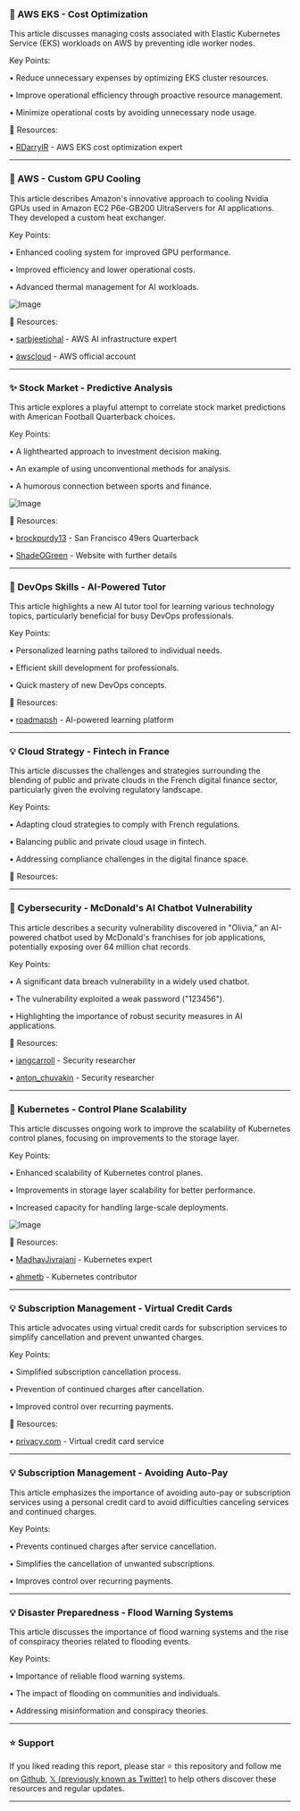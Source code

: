 ### 🤖 AWS EKS - Cost Optimization

This article discusses managing costs associated with Elastic Kubernetes Service (EKS) workloads on AWS by preventing idle worker nodes.

Key Points:

• Reduce unnecessary expenses by optimizing EKS cluster resources.


• Improve operational efficiency through proactive resource management.


• Minimize operational costs by avoiding unnecessary node usage.


🔗 Resources:

• [RDarrylR](https://x.com/RDarrylR) - AWS EKS cost optimization expert


---
### 🤖 AWS - Custom GPU Cooling

This article describes Amazon's innovative approach to cooling Nvidia GPUs used in Amazon EC2 P6e-GB200 UltraServers for AI applications.  They developed a custom heat exchanger.

Key Points:

• Enhanced cooling system for improved GPU performance.


• Improved efficiency and lower operational costs.


• Advanced thermal management for AI workloads.


![Image](https://pbs.twimg.com/amplify_video_thumb/1943132455935922176/img/C5e7gdYI7W6iMxbI.jpg)

🔗 Resources:

• [sarbjeetjohal](https://x.com/sarbjeetjohal) - AWS AI infrastructure expert


• [awscloud](https://x.com/awscloud) - AWS official account


---
### ✨ Stock Market - Predictive Analysis

This article explores a playful attempt to correlate stock market predictions with American Football Quarterback choices.

Key Points:

• A lighthearted approach to investment decision making.


• An example of using unconventional methods for analysis.


• A humorous connection between sports and finance.


![Image](https://pbs.twimg.com/media/GvdlESwWYAAJAK6?format=jpg&name=small)

🔗 Resources:

• [brockpurdy13](https://x.com/brockpurdy13) - San Francisco 49ers Quarterback


• [ShadeOGreen](http://ShadeOGreen.com) - Website with further details


---
### 🚀 DevOps Skills - AI-Powered Tutor

This article highlights a new AI tutor tool for learning various technology topics, particularly beneficial for busy DevOps professionals.


Key Points:

• Personalized learning paths tailored to individual needs.


• Efficient skill development for professionals.


• Quick mastery of new DevOps concepts.


🔗 Resources:

• [roadmapsh](https://x.com/roadmapsh) - AI-powered learning platform


---
### 💡 Cloud Strategy - Fintech in France

This article discusses the challenges and strategies surrounding the blending of public and private clouds in the French digital finance sector, particularly given the evolving regulatory landscape.

Key Points:

• Adapting cloud strategies to comply with French regulations.


• Balancing public and private cloud usage in fintech.


• Addressing compliance challenges in the digital finance space.


🔗 Resources:


---
### 🤖 Cybersecurity - McDonald's AI Chatbot Vulnerability

This article describes a security vulnerability discovered in "Olivia," an AI-powered chatbot used by McDonald's franchises for job applications, potentially exposing over 64 million chat records.

Key Points:

• A significant data breach vulnerability in a widely used chatbot.


• The vulnerability exploited a weak password ("123456").


• Highlighting the importance of robust security measures in AI applications.


🔗 Resources:

• [iangcarroll](https://x.com/iangcarroll) - Security researcher


• [anton_chuvakin](https://x.com/anton_chuvakin) - Security researcher


---
### 🤖 Kubernetes - Control Plane Scalability

This article discusses ongoing work to improve the scalability of Kubernetes control planes, focusing on improvements to the storage layer.

Key Points:

• Enhanced scalability of Kubernetes control planes.


• Improvements in storage layer scalability for better performance.


• Increased capacity for handling large-scale deployments.


![Image](https://pbs.twimg.com/media/GvcWAQtXwAAEt7r?format=jpg&name=small)

🔗 Resources:

• [MadhavJivrajani](https://x.com/MadhavJivrajani) - Kubernetes expert


• [ahmetb](https://x.com/ahmetb) - Kubernetes contributor


---
### 💡 Subscription Management - Virtual Credit Cards

This article advocates using virtual credit cards for subscription services to simplify cancellation and prevent unwanted charges.

Key Points:

• Simplified subscription cancellation process.


• Prevention of continued charges after cancellation.


• Improved control over recurring payments.



🔗 Resources:

• [privacy.com](http://privacy.com) - Virtual credit card service


---
### 💡 Subscription Management - Avoiding Auto-Pay

This article emphasizes the importance of avoiding auto-pay or subscription services using a personal credit card to avoid difficulties canceling services and continued charges.

Key Points:

• Prevents continued charges after service cancellation.


• Simplifies the cancellation of unwanted subscriptions.


• Improves control over recurring payments.



---
### 💡 Disaster Preparedness - Flood Warning Systems

This article discusses the importance of flood warning systems and the rise of conspiracy theories related to flooding events.

Key Points:

• Importance of reliable flood warning systems.


• The impact of flooding on communities and individuals.


• Addressing misinformation and conspiracy theories.


---

### ⭐️ Support

If you liked reading this report, please star ⭐️ this repository and follow me on [Github](https://github.com/Drix10), [𝕏 (previously known as Twitter)](https://x.com/DRIX_10_) to help others discover these resources and regular updates.

---